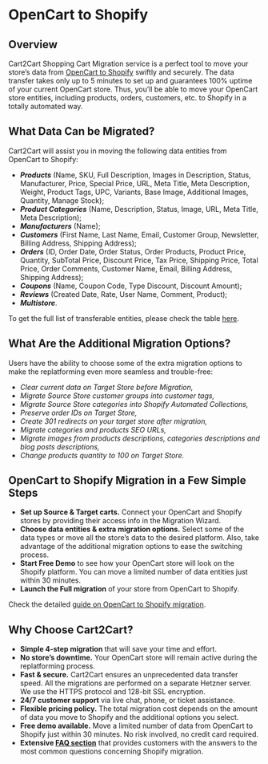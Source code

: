 # OpenCart to Shopify 
## Overview
Cart2Cart Shopping Cart Migration service is a perfect tool to move your store’s data from [OpenCart to Shopify](https://www.shopping-cart-migration.com/shopping-cart-migration-options/1074-opencart-to-shopify-migration) swiftly and securely. The data transfer takes only up to 5 minutes to set up and guarantees 100% uptime of your current OpenCart store. Thus, you’ll be able to move your OpenCart store entities, including products, orders, customers, etc. to Shopify in a totally automated way.
## What Data Can be Migrated?
Cart2Cart will assist you in moving the following data entities from OpenCart to Shopify:
* **_Products_** (Name, SKU, Full Description, Images in Description, Status, Manufacturer, Price, Special Price, URL, Meta Title, Meta Description, Weight, Product Tags, UPC, Variants, Base Image, Additional Images, Quantity, Manage Stock);
* **_Product Categories_** (Name, Description, Status, Image, URL, Meta Title, Meta Description);
* **_Manufacturers_** (Name);
* **_Customers_** (First Name, Last Name, Email, Customer Group, Newsletter, Billing Address, Shipping Address);
* **_Orders_** (ID, Order Date, Order Status, Order Products, Product Price, Quantity, SubTotal Price, Discount Price, Tax Price, Shipping Price, Total Price, Order Comments, Customer Name, Email, Billing Address, Shipping Address);
* **_Coupons_** (Name, Coupon Code, Type Discount, Discount Amount);
* **_Reviews_** (Created Date, Rate, User Name, Comment, Product);
* **_Multistore_**.
 
To get the full list of transferable entities, please check the table [here](https://www.shopping-cart-migration.com/shopping-cart-migration-options/1074-opencart-to-shopify-migration).
## What Are the Additional Migration Options?
Users have the ability to choose some of the extra migration options to make the replatforming even more seamless and trouble-free:
* _Clear current data on Target Store before Migration,_
* _Migrate Source Store customer groups into customer tags,_ 
* _Migrate Source Store categories into Shopify Automated Collections,_
* _Preserve order IDs on Target Store,_
* _Create 301 redirects on your target store after migration,_
* _Migrate categories and products SEO URLs,_
* _Migrate images from products descriptions, categories descriptions and blog posts descriptions,_
* _Change products quantity to 100 on Target Store._
## OpenCart to Shopify Migration in a Few Simple Steps 
* **Set up Source & Target carts.** Connect your OpenCart and Shopify stores by providing their access info in the Migration Wizard.
* **Choose data entities & extra migration options.** Select some of the data types or move all the store’s data to the desired platform. Also, take advantage of the additional migration options to ease the switching process.
* **Start Free Demo** to see how your OpenCart store will look on the Shopify platform. You can move a limited number of data entities just within 30 minutes.  
* **Launch the Full migration** of your store from OpenCart to Shopify.
 
Check the detailed [guide on OpenCart to Shopify migration](https://www.shopping-cart-migration.com/migration-guides/top-reasons-for-migration-from-opencart-to-shopify-and-how-to-do-it-right). 
## Why Choose Cart2Cart?
* **Simple 4-step migration** that will save your time and effort.
* **No store’s downtime.** Your OpenCart store will remain active during the replatforming process.
* **Fast & secure.** Cart2Cart ensures an unprecedented data transfer speed. All the migrations are performed on a separate Hetzner server. We use the HTTPS protocol and 128-bit SSL encryption.
* **24/7 customer support** via live chat, phone, or ticket assistance.
* **Flexible pricing policy.** The total migration cost depends on the amount of data you move to Shopify and the additional options you select.   
* **Free demo available.** Move a limited number of data from OpenCart to Shopify just within 30 minutes. No risk involved, no credit card required. 
* **Extensive [FAQ section](https://www.shopping-cart-migration.com/faq/22-shopify)** that provides customers with the answers to the most common questions concerning Shopify migration.
